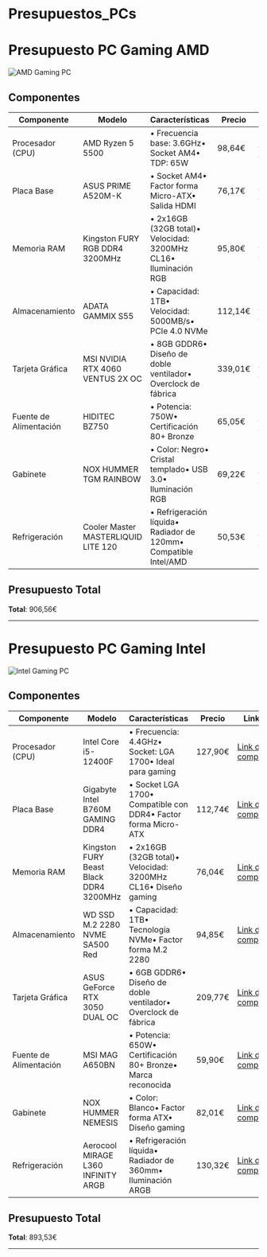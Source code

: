 # Presupuestos_PCs

# Presupuesto PC Gaming AMD

![AMD Gaming PC](URL_DE_LA_IMAGEN_AMD_PC)

## Componentes

| Componente | Modelo | Características | Precio | Link |
|------------|--------|-----------------|---------|------|
| Procesador (CPU) | AMD Ryzen 5 5500 | • Frecuencia base: 3.6GHz• Socket AM4• TDP: 65W | 98,64€ | [Link de compra](https://www.pccomponentes.com/amd-ryzen-5-5500-36ghz-box) |
| Placa Base | ASUS PRIME A520M-K | • Socket AM4• Factor forma Micro-ATX• Salida HDMI | 76,17€ | [Link de compra](https://www.pccomponentes.com/asus-prime-a520m-k) |
| Memoria RAM | Kingston FURY RGB DDR4 3200MHz | • 2x16GB (32GB total)• Velocidad: 3200MHz CL16• Iluminación RGB | 95,80€ | [Link de compra](https://www.pccomponentes.com/kingston-fury-beast-rgb-ddr4-3200mhz-16gb-2x8gb-cl16) |
| Almacenamiento | ADATA GAMMIX S55 | • Capacidad: 1TB• Velocidad: 5000MB/s• PCIe 4.0 NVMe | 112,14€ | [Link de compra](https://www.pccomponentes.com/disco-duro-adata-gammix-s55-ssd-512gb-m2-pcie-gen4-2230) |
| Tarjeta Gráfica | MSI NVIDIA RTX 4060 VENTUS 2X OC | • 8GB GDDR6• Diseño de doble ventilador• Overclock de fábrica | 339,01€ | [Link de compra](https://www.pccomponentes.com/msi-geforce-rtx-3060-ventus-2x-oc-lhr-12gb-gddr6) |
| Fuente de Alimentación | HIDITEC BZ750 | • Potencia: 750W• Certificación 80+ Bronze | 65,05€ | [Link de compra](https://www.pccomponentes.com/hiditec-bz750-750w-80-plus-bronze) |
| Gabinete | NOX HUMMER TGM RAINBOW | • Color: Negro• Cristal templado• USB 3.0• Iluminación RGB | 69,22€ | [Link de compra](https://www.pccomponentes.com/nox-hummer-tgm-argb-cristal-templado-usb-30) |
| Refrigeración | Cooler Master MASTERLIQUID LITE 120 | • Refrigeración líquida• Radiador de 120mm• Compatible Intel/AMD | 50,53€ | [Link de compra](https://www.pccomponentes.com/cooler-master-masterliquid-lite-120) |

## Presupuesto Total

**Total**: 906,56€

---

# Presupuesto PC Gaming Intel

![Intel Gaming PC](URL_DE_LA_IMAGEN_INTEL_PC)


## Componentes

| Componente | Modelo | Características | Precio | Link |
|------------|--------|-----------------|---------|------|
| Procesador (CPU) | Intel Core i5-12400F | • Frecuencia: 4.4GHz• Socket: LGA 1700• Ideal para gaming | 127,90€ | [Link de compra](https://www.pccomponentes.com/intel-core-i5-12400f-25-ghz) |
| Placa Base | Gigabyte Intel B760M GAMING DDR4 | • Socket LGA 1700• Compatible con DDR4• Factor forma Micro-ATX | 112,74€ | [Link de compra](https://www.pccomponentes.com/gigabyte-b760m-gaming-ddr4) |
| Memoria RAM | Kingston FURY Beast Black DDR4 3200MHz | • 2x16GB (32GB total)• Velocidad: 3200MHz CL16• Diseño gaming | 76,04€ | [Link de compra](https://www.pccomponentes.com/kingston-fury-beast-rgb-ddr4-3200mhz-16gb-cl16) |
| Almacenamiento | WD SSD M.2 2280 NVME SA500 Red | • Capacidad: 1TB• Tecnología NVMe• Factor forma M.2 2280 | 94,85€ | [Link de compra](https://www.pccomponentes.com/wd-red-sa500-nas-2tb-ssd-sata-m2-2280) |
| Tarjeta Gráfica | ASUS GeForce RTX 3050 DUAL OC | • 6GB GDDR6• Diseño de doble ventilador• Overclock de fábrica | 209,77€ | [Link de compra](https://www.pccomponentes.com/asus-dual-geforce-rtx-3060-oc-edition-v2-12gb-gddr6) |
| Fuente de Alimentación | MSI MAG A650BN | • Potencia: 650W• Certificación 80+ Bronze• Marca reconocida | 59,90€ | [Link de compra](https://www.pccomponentes.com/msi-mag-a650bn-650w-80-plus-bronze) |
| Gabinete | NOX HUMMER NEMESIS | • Color: Blanco• Factor forma ATX• Diseño gaming | 82,01€ | [Link de compra](https://www.pccomponentes.com/nox-hummer-nemesis-argb-cristal-templado-usb-30-blanca) |
| Refrigeración | Aerocool MIRAGE L360 INFINITY ARGB | • Refrigeración líquida• Radiador de 360mm• Iluminación ARGB | 130,32€ | [Link de compra](https://www.pccomponentes.com/aerocool-mirage-l360-kit-de-refrigeracion-liquida-blanco) |

## Presupuesto Total

**Total**: 893,53€

---


